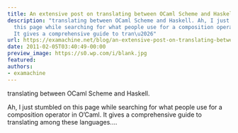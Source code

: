 ```yaml
---
title: An extensive post on translating between OCaml Scheme and Haskell
description: "translating between OCaml Scheme and Haskell. Ah, I just stumbled on
  this page while searching for what people use for a composition operator in O\u2019Caml.
  It gives a comprehensive guide to tran\u2026"
url: https://examachine.net/blog/an-extensive-post-on-translating-between-ocaml-scheme-and-haskell/
date: 2011-02-05T03:40:49-00:00
preview_image: https://s0.wp.com/i/blank.jpg
featured:
authors:
- examachine
---
```


<p>translating between OCaml Scheme and Haskell.</p>
<p>Ah, I just stumbled on this page while searching for what people use for a composition operator in O&rsquo;Caml. It gives a comprehensive guide to translating among these languages.&hellip;</p>
